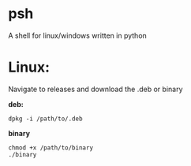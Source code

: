 # psh
A shell for linux/windows written in python

# Linux:
Navigate to releases and download the .deb or binary

  **deb:**
  ```
  dpkg -i /path/to/.deb
  ```
  
  **binary**
  ```
  chmod +x /path/to/binary
  ./binary
  ```
